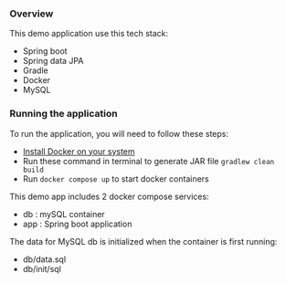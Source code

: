 ### Overview
This demo application use this tech stack:
* Spring boot
* Spring data JPA
* Gradle
* Docker
* MySQL

### Running the application
To run the application, you will need to follow these steps:
* [Install Docker on your system](https://docs.docker.com/engine/install/)
* Run these command in terminal to generate JAR file ```gradlew clean build```
* Run ```docker compose up``` to start docker containers

This demo app includes 2 docker compose services:
* db : mySQL container
* app : Spring boot application

The data for MySQL db is initialized when the container is first running:
* db/data.sql
* db/init/sql